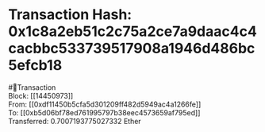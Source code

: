 
Transaction Hash: 0x1c8a2eb51c2c75a2ce7a9daac4c4cacbbc533739517908a1946d486bc5efcb18
====================================================================================
  
#💸Transaction  
Block: [[14450973]]  
From: [[0xdf11450b5cfa5d301209ff482d5949ac4a1266fe]]  
To: [[0xb5d06bf78ed761995797b38eec4573659af795ed]]  
Transferred: 0.7007193775027332 Ether
